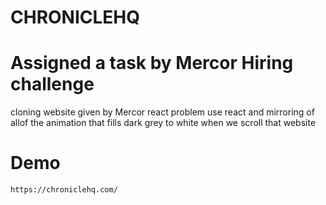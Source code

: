 # CHRONICLEHQ
# Assigned a task by Mercor Hiring challenge    

  cloning website given by Mercor react problem use react and mirroring of allof the animation that fills dark grey to white when we scroll that website

# Demo
    https://chroniclehq.com/
